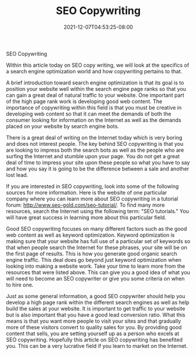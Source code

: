 ﻿---
title: "SEO Copywriting"
date: 2021-12-07T04:53:25-08:00
description: "copywriting Tips for Web Success"
featured_image: "/images/copywriting.jpg"
tags: ["copywriting"]
---

SEO Copywriting

Within this article today on SEO copy writing, we will look at the specifics of a search engine optimization world and how copywriting pertains to that.

A brief introduction toward search engine optimization is that its goal is to position your website well within the search engine page ranks so that you can gain a great deal of natural traffic to your website.  One important part of the high page rank work is developing good web content.  The importance of copywriting within this field is that you must be creative in developing web content so that it can meet the demands of both the consumer looking for information on the Internet as well as the demands placed on your website by search engine bots.

There is a great deal of writing on the Internet today which is very boring and does not interest people.  The key behind SEO copywriting is that you are looking to impress both the search bots as well as the people who are surfing the Internet and stumble upon your page.  You do not get a great deal of time to impress your site upon these people so what you have to say and how you say it is going to be the difference between a sale and another lost lead. 

If you are interested in SEO copywriting, look into some of the following sources for more information. Here is the website of one particular company where you can learn more about SEO copywriting in a tutorial forum: http://www.seo-gold.com/seo-tutorial/.  To find many more resources, search the Internet using the following term: "SEO tutorials." You will have great success in learning more about this particular field.

Good SEO copywriting focuses on many different factors such as the good web content as well as keyword optimization.  Keyword optimization is making sure that your website has full use of a particular set of keywords so that when people search the Internet for these phrases, your site will be on the first page of results.  This is how you generate good organic search engine traffic.  This deal does go beyond just keyword optimization when looking into making a website work.  Take your time to learn more from the resources that were listed above.  This can give you a good idea of what you will need to become an SEO copywriter or give you some criteria on when to hire one. 

Just as some general information, a good SEO copywriter should help you develop a high page rank within the different search engines as well as help build the sales at your website.  It is important to get traffic to your website but is also important that you have a good lead conversion ratio.  What this means is that you want more people to visit your sites and that gradually more of these visitors convert to quality sales for you.  By providing good content that sells, you are setting yourself up as a person who excels at SEO copywriting. Hopefully this article on SEO copywriting has benefited you. This can be a very lucrative field if you learn to market on the Internet.

